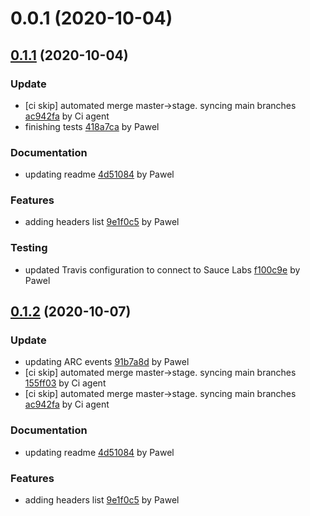 <a name="0.0.1"></a>
# 0.0.1 (2020-10-04)

<a name="0.1.1"></a>
## [0.1.1](https://github.com/advanced-rest-client/arc-headers/compare/0.0.1...0.1.1) (2020-10-04)

### Update

* [ci skip] automated merge master->stage. syncing main branches [ac942fa](https://github.com/advanced-rest-client/arc-headers/commit/ac942fab032c91c5cfe2c60535d0886105e56ac1) by Ci agent
* finishing tests [418a7ca](https://github.com/advanced-rest-client/arc-headers/commit/418a7cafdc73c5d929a2e64b20e57ed7a749b902) by Pawel


### Documentation

* updating readme [4d51084](https://github.com/advanced-rest-client/arc-headers/commit/4d51084fb4dce03e029fe3822a910070b7f46d2a) by Pawel


### Features

* adding headers list [9e1f0c5](https://github.com/advanced-rest-client/arc-headers/commit/9e1f0c59fa109f99990f63296450c53ba9484be3) by Pawel


### Testing

* updated Travis configuration to connect to Sauce Labs [f100c9e](https://github.com/advanced-rest-client/arc-headers/commit/f100c9e72563d4d87662115041febfc9a4aea386) by Pawel


<a name="0.1.2"></a>
## [0.1.2](https://github.com/advanced-rest-client/arc-headers/compare/0.1.0...0.1.2) (2020-10-07)

### Update

* updating ARC events [91b7a8d](https://github.com/advanced-rest-client/arc-headers/commit/91b7a8dfff4d5e5fb8105533f48a71398bf02d7b) by Pawel
* [ci skip] automated merge master->stage. syncing main branches [155ff03](https://github.com/advanced-rest-client/arc-headers/commit/155ff03446fad810605ec5c3bfeae29d2d72f4e6) by Ci agent
* [ci skip] automated merge master->stage. syncing main branches [ac942fa](https://github.com/advanced-rest-client/arc-headers/commit/ac942fab032c91c5cfe2c60535d0886105e56ac1) by Ci agent


### Documentation

* updating readme [4d51084](https://github.com/advanced-rest-client/arc-headers/commit/4d51084fb4dce03e029fe3822a910070b7f46d2a) by Pawel


### Features

* adding headers list [9e1f0c5](https://github.com/advanced-rest-client/arc-headers/commit/9e1f0c59fa109f99990f63296450c53ba9484be3) by Pawel



